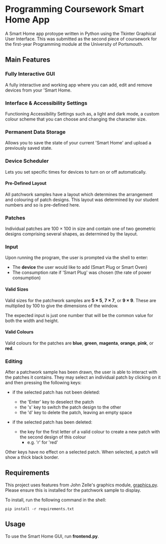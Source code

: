 # Programming Coursework Smart Home App

A Smart Home app protoype written in Python using the Tkinter Graphical User Interface. This was submitted as the second piece of coursework for the first-year Programming module at the University of Portsmouth.

## Main Features

### Fully Interactive GUI 

A fully interactive and working app where you can add, edit and remove devices from your 'Smart Home.

### Interface & Accessibility Settings

Functioning Accessibility Settings such as, a light and dark mode, a custom colour scheme that you can choose and changing the character size.

### Permanent Data Storage

Allows you to save the state of your current 'Smart Home' and upload a previously saved state.

### Device Scheduler

Lets you set specific times for devices to turn on or off automatically.

#### Pre-Defined Layout

All patchwork samples have a layout which determines the arrangement and colouring of patch designs. This layout was determined by our student numbers and so is pre-defined here.

### Patches

Individual patches are 100 × 100 in size and contain one of two geometric designs comprising several shapes, as determined by the layout.

### Input

Upon running the program, the user is prompted via the shell to enter:

* The __device__ the user would like to add (Smart Plug or Smart Oven)
* The consumption rate if 'Smart Plug' was chosen (the rate of power consumption)

#### Valid Sizes

Valid sizes for the patchwork samples are __5 × 5__, __7 × 7__, or __9 × 9__. These are multiplied by 100 to give the dimensions of the window.

The expected input is just one number that will be the common value for both the width and height.

#### Valid Colours

Valid colours for the patches are __blue__, __green__, __magenta__, __orange__, __pink__, or __red__.

### Editing

After a patchwork sample has been drawn, the user is able to interact with the patches it contains. They may select an individual patch by clicking on it and then pressing the following keys:

* if the selected patch has not been deleted:
    * the 'Enter' key to deselect the patch
    * the 's' key to switch the patch design to the other
    * the 'd' key to delete the patch, leaving an empty space
    
* if the selected patch has been deleted:
    * the key for the first letter of a valid colour to create a new patch with the second design of this colour
        * e.g. 'r' for 'red'

Other keys have no effect on a selected patch. When selected, a patch will show a thick black border.

## Requirements

This project uses features from John Zelle's graphics module, [graphics.py](https://mcsp.wartburg.edu/zelle/python/graphics.py). Please ensure this is installed for the patchwork sample to display.

To install, run the following command in the shell:

```
pip install -r requirements.txt
```

## Usage

To use the Smart Home GUI, run __frontend.py__.
